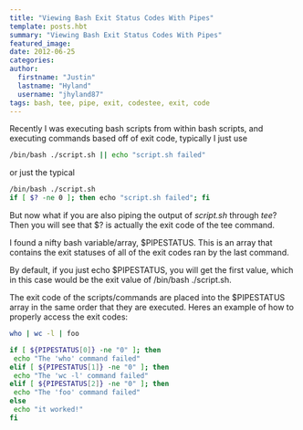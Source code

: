 ```yaml
---
title: "Viewing Bash Exit Status Codes With Pipes"
template: posts.hbt
summary: "Viewing Bash Exit Status Codes With Pipes"
featured_image:
date: 2012-06-25
categories:
author:
  firstname: "Justin"
  lastname: "Hyland"
  username: "jhyland87"
tags: bash, tee, pipe, exit, codestee, exit, code
---
```

Recently I was executing bash scripts from within bash scripts, and executing commands based off of exit code, typically I just use

```bash
/bin/bash ./script.sh || echo "script.sh failed"
```

or just the typical

```bash
/bin/bash ./script.sh
if [ $? -ne 0 ]; then echo "script.sh failed"; fi
```

But now what if you are also piping the output of _script.sh_ through _tee_? Then you will see that $? is actually the exit code of the tee command.

I found a nifty bash variable/array, $PIPESTATUS. This is an array that contains the exit statuses of all of the exit codes ran by the last command.

By default, if you just echo $PIPESTATUS, you will get the first value, which in this case would be the exit value of /bin/bash ./script.sh.

The exit code of the scripts/commands are placed into the $PIPESTATUS array in the same order that they are executed. Heres an example of how to properly access the exit codes:

```bash
who | wc -l | foo

if [ ${PIPESTATUS[0]} -ne "0" ]; then
 echo "The 'who' command failed"
elif [ ${PIPESTATUS[1]} -ne "0" ]; then
 echo "The 'wc -l' command failed"
elif [ ${PIPESTATUS[2]} -ne "0" ]; then
 echo "The 'foo' command failed"
else
 echo "it worked!"
fi
```
